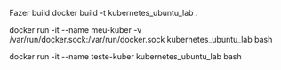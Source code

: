 Fazer build
docker build -t kubernetes_ubuntu_lab .


docker run -it --name meu-kuber -v /var/run/docker.sock:/var/run/docker.sock kubernetes_ubuntu_lab bash


docker run -it --name teste-kuber kubernetes_ubuntu_lab bash

